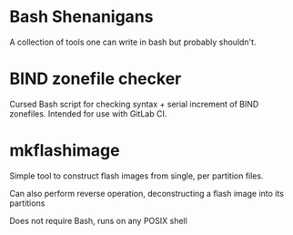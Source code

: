 Bash Shenanigans
================

A collection of tools one can write in bash but probably shouldn't.

# BIND zonefile checker

Cursed Bash script for checking syntax + serial increment of BIND zonefiles.
Intended for use with GitLab CI.

# mkflashimage

Simple tool to construct flash images from single, per partition files.

Can also perform reverse operation, deconstructing a flash image into its partitions

Does not require Bash, runs on any POSIX shell
